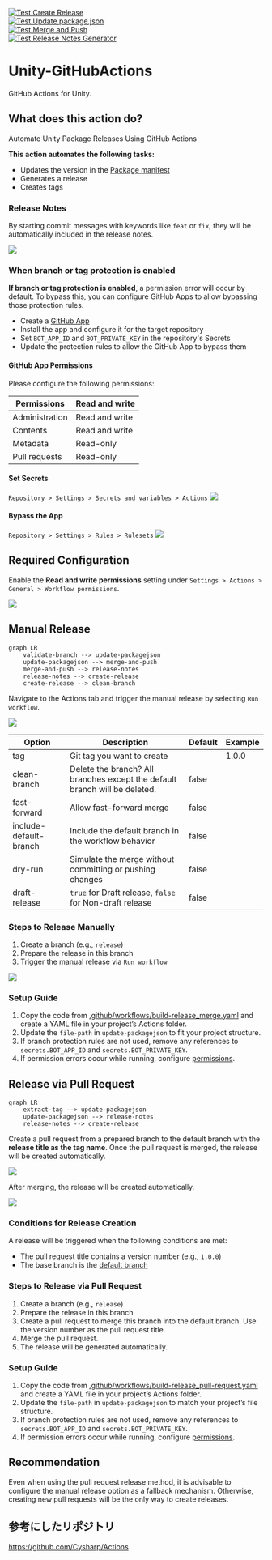 [![Test Create Release](https://github.com/IShix-g/Unity-GitHubActions/actions/workflows/test-create-release.yaml/badge.svg)](https://github.com/IShix-g/Unity-GitHubActions/actions/workflows/test-create-release.yaml)  
[![Test Update package.json](https://github.com/IShix-g/Unity-GitHubActions/actions/workflows/test-update-packagejson.yaml/badge.svg)](https://github.com/IShix-g/Unity-GitHubActions/actions/workflows/test-update-packagejson.yaml)  
[![Test Merge and Push](https://github.com/IShix-g/Unity-GitHubActions/actions/workflows/test-merge-and-push.yaml/badge.svg)](https://github.com/IShix-g/Unity-GitHubActions/actions/workflows/test-merge-and-push.yaml)  
[![Test Release Notes Generator](https://github.com/IShix-g/Unity-GitHubActions/actions/workflows/test-release-notes.yaml/badge.svg)](https://github.com/IShix-g/Unity-GitHubActions/actions/workflows/test-release-notes.yaml)

# Unity-GitHubActions
GitHub Actions for Unity.

## What does this action do?

Automate Unity Package Releases Using GitHub Actions

**This action automates the following tasks:**
- Updates the version in the [Package manifest](https://docs.unity3d.com/2022.3/Documentation/Manual/upm-manifestPkg.html)
- Generates a release
- Creates tags

### Release Notes

By starting commit messages with keywords like `feat` or `fix`, they will be automatically included in the release notes.

![](Docs/release-note.jpg)

### When branch or tag protection is enabled

**If branch or tag protection is enabled**, a permission error will occur by default. To bypass this, you can configure GitHub Apps to allow bypassing those protection rules.

- Create a [GitHub App](https://docs.github.com/en/apps/creating-github-apps/about-creating-github-apps/about-creating-github-apps)
- Install the app and configure it for the target repository
- Set `BOT_APP_ID` and `BOT_PRIVATE_KEY` in the repository's Secrets
- Update the protection rules to allow the GitHub App to bypass them

#### GitHub App Permissions

Please configure the following permissions:

| Permissions  |  Read and write |
|---|---|
| Administration  |  Read and write |
| Contents  | Read and write  |
| Metadata  | Read-only  |
| Pull requests  |  Read-only |

#### Set Secrets

`Repository > Settings > Secrets and variables > Actions`
![](Docs/bot-setting.jpg)

#### Bypass the App

`Repository > Settings > Rules > Rulesets`
![](Docs/rules.jpg)

## Required Configuration

Enable the **Read and write permissions** setting under `Settings > Actions > General > Workflow permissions`.

![](Docs/settings_action.jpg)

## Manual Release

```mermaid
graph LR
    validate-branch --> update-packagejson
    update-packagejson --> merge-and-push
    merge-and-push --> release-notes
    release-notes --> create-release
    create-release --> clean-branch
```

Navigate to the Actions tab and trigger the manual release by selecting `Run workflow`.

![](Docs/release_manually.jpg)

| Option                | Description  | Default | Example  |
|-----------------------|--------------|---------|----------|
| tag                  | Git tag you want to create  |         | 1.0.0    |
| clean-branch         | Delete the branch? All branches except the default branch will be deleted.  | false   |          |
| fast-forward         | Allow fast-forward merge   | false   |          |
| include-default-branch | Include the default branch in the workflow behavior | false   |          |
| dry-run              | Simulate the merge without committing or pushing changes | false   |          |
| draft-release        | `true` for Draft release, `false` for Non-draft release | false   |          |

### Steps to Release Manually

1. Create a branch (e.g., `release`)
2. Prepare the release in this branch
3. Trigger the manual release via `Run workflow`

![](Docs/release_manually2.jpg)

### Setup Guide

1. Copy the code from [.github/workflows/build-release_merge.yaml](https://github.com/IShix-g/Unity-GitHubActions/blob/main/.github/workflows/build-release_merge.yaml) and create a YAML file in your project’s Actions folder.
2. Update the `file-path` in `update-packagejson` to fit your project structure.
3. If branch protection rules are not used, remove any references to `secrets.BOT_APP_ID` and `secrets.BOT_PRIVATE_KEY`.
4. If permission errors occur while running, configure [permissions](https://docs.github.com/en/actions/writing-workflows/choosing-what-your-workflow-does/controlling-permissions-for-github_token).

## Release via Pull Request

```mermaid
graph LR
    extract-tag --> update-packagejson
    update-packagejson --> release-notes
    release-notes --> create-release
```

Create a pull request from a prepared branch to the default branch with the **release title as the tag name**. Once the pull request is merged, the release will be created automatically.

![](Docs/pull_request.jpg)

After merging, the release will be created automatically.

![](Docs/pull_request2.jpg)

### Conditions for Release Creation

A release will be triggered when the following conditions are met:
- The pull request title contains a version number (e.g., `1.0.0`)
- The base branch is the [default branch](https://docs.github.com/en/repositories/configuring-branches-and-merges-in-your-repository/managing-branches-in-your-repository/changing-the-default-branch)

### Steps to Release via Pull Request

1. Create a branch (e.g., `release`)
2. Prepare the release in this branch
3. Create a pull request to merge this branch into the default branch. Use the version number as the pull request title.
4. Merge the pull request.
5. The release will be generated automatically.

### Setup Guide

1. Copy the code from [.github/workflows/build-release_pull-request.yaml](https://github.com/IShix-g/Unity-GitHubActions/blob/main/.github/workflows/build-release_pull-request.yaml) and create a YAML file in your project’s Actions folder.
2. Update the `file-path` in `update-packagejson` to match your project’s file structure.
3. If branch protection rules are not used, remove any references to `secrets.BOT_APP_ID` and `secrets.BOT_PRIVATE_KEY`.
4. If permission errors occur while running, configure [permissions](https://docs.github.com/en/actions/writing-workflows/choosing-what-your-workflow-does/controlling-permissions-for-github_token).

## Recommendation

Even when using the pull request release method, it is advisable to configure the manual release option as a fallback mechanism. Otherwise, creating new pull requests will be the only way to create releases.

## 参考にしたリポジトリ

https://github.com/Cysharp/Actions